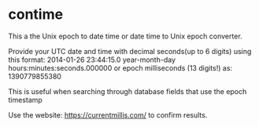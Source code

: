 # contime

This a the Unix epoch to date time
or date time to Unix epoch converter.

Provide your UTC date and time with decimal seconds(up to 6 digits)
using this format: 2014-01-26 23:44:15.0
year-month-day hours:minutes:seconds.000000
or epoch milliseconds (13 digits!) as: 1390779855380

This is useful when searching
through database fields that
use the epoch timestamp

Use the website:
https://currentmillis.com/
to confirm results.
